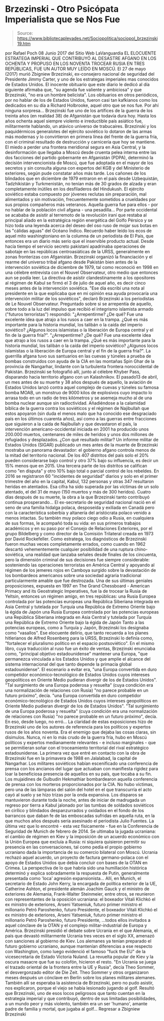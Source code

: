 # Brzezinski - Otro Psicópata Imperialista que se Nos Fue

> Source: https://www.bibliotecapleyades.net/Sociopolitica/sociopol_brzezinski19.htm

por Rafael Poch 08 Junio 2017
del Sitio Web LaVanguardia
EL ELOCUENTE ESTRATEGA IMPERIAL
QUE CONTRIBUYÓ AL DESASTRE AFGANO EN LOS OCHENTA
Y PROPUSO EN LOS NOVENTA
TROCEAR RUSIA EN TRES REPÚBLICAS,
FUE UN AUTOR MUY LEÍDO EN MOSCÚ.
El 27 de mayo (2017) murió Zbigniew Brzezinski, ex-consejero nacional de seguridad del Presidente Jimmy Carter, y uno de los estrategas imperiales mas conocidos de Estados Unidos.
El inocente obituario que este diario le dedicó al día siguiente afirmaba que,
"su agenda fue valiente y ambiciosa" y que Brzezinski, "no era un hombre belicista".
Los obituarios en otros periódicos, por no hablar de los de Estados Unidos, fueron casi tan kafkianos como los dedicados en su día a Richard Holbrooke, aquel otro que se nos fue.
Por ahí ninguna sorpresa... Brzezinski fue uno de los artífices de la guerra de los treinta años (en realidad 38) de Afganistán que todavía dura hoy. Hasta los años ochenta aquel siempre violento e irreductible país asiático fue, militarmente hablando, un atávico universo de trabucaires.
Brzezinski y los paquidérmicos generalotes del ejército soviético lo dotaron de las armas más modernas y lo convirtieron en primera línea del frente de la guerra fría, con el criminal resultado de destrucción y carnicería que hoy se mantiene. El miedo a perder una frontera meridional segura en Asia Central, y la desinformación que llegaba a Moscú desde cruenta pelea interna entre las dos facciones del partido gobernante en Afganistán (PDPA), determinó la decisión intervencionista de Moscú, que fue adoptada en el mayor de los secretos y sin consulta alguna con expertos del KGB y del Ministerio de exteriores, según pude constatar años más tarde.
Los cañones de los blindados que en diciembre de 1979 entraron en el país desde Uzbequistán, Tadzhikistán y Turkmenistán, no tenían más de 30 grados de alzada y eran completamente inútiles en los desfiladeros del Hindukush.
El ejército soviético estaba compuesto por jóvenes reclutas sin preparación, mal alimentados y sin motivación, frecuentemente sometidos a crueldades por sus propios compañeros más veteranos.
Aquella guerra fue para ellos - por no hablar de la población civil afgana - una pesadilla... Por parte occidental se acababa de asistir al terremoto de la revolución iraní que restaba al principal aliado en la estratégica región energética del Golfo Pérsico y se hizo toda una leyenda acerca del deseo del oso ruso de mojar sus botas en las "cálidas aguas" del Océano Índico.
Recuerdo haber leído los ecos de aquel mito washingtoniano en la columna de un periodista de El País, que entonces era un diario más serio que el inservible producto actual. Desde hacía tiempo el servicio secreto pakistaní apadrinaba operaciones de sabotaje en las repúblicas centroasiáticas de la URSS, generalmente en zonas fronterizas con Afganistán.
Brzezinski organizó la financiación y el rearme del universo tribal afgano desde Pakistán bien antes de la intervención soviética de diciembre de 1979, tal como reconoció en 1998 en una célebre entrevista con el Nouvel Observateur, otro medio que entonces aun se podía leer.
La directiva de asistir clandestinamente a los opositores al régimen de Kabul se firmó el 3 de julio de aquel año, es decir cinco meses antes de la intervención soviética.
"Ese día escribí una nota al presidente en la que explicaba que en mi opinión esa ayuda provocaría una intervención militar de los soviéticos", declaró Brzezinski a los periodistas de Le Nouvel Observateur.
Preguntado sobre si se arrepentía de aquello, sobre todo a la luz del impulso que recibió el integrismo islamista armado ("futuros terroristas") respondió:
"¿Arrepentirme? ¿De qué? Fue una excelente idea que atrajo a los rusos a caer en la trampa. ¿Qué es más importante para la historia mundial, los talibán o la caída del imperio soviético? ¿Algunos locos islamistas o la liberación de Europa central y el fin de la guerra fría?".
"¿Arrepentirme? ¿De qué? Fue una excelente idea que atrajo a los rusos a caer en la trampa.
¿Qué es más importante para la historia mundial, los talibán o la caída del imperio soviético? ¿Algunos locos islamistas o la liberación de Europa central y el fin de la guerra fría?".
La guerrilla afgana tuvo sus santuarios en las cuevas y túneles a prueba de bombas construidos con ayuda de la CIA en las montañas Spin Ghar de la provincia de Nangarhar, lindante con la turbulenta frontera noroccidental de Pakistán.
Brzezinski se fotografió allí, junto al célebre Khyber Pass, disparando hacia territorio afgano con un Kalashnikov.
El pasado13 de abril, un mes antes de su muerte y 38 años después de aquello, la aviación de Estados Unidos lanzó contra aquel complejo de cuevas y túneles su famosa bomba MOAB, un monstruo de 9000 kilos de explosivos cuyo impacto lo arrasa todo en un radio de tres kilómetros y se asemeja mucho al de una bomba nuclear aunque sin radioctividad. Añadiéndose a la calamidad bíblica de la guerra contra los soviéticos y el régimen de Najibullah que estos apoyaron (sin duda el menos malo que ha conocido ese desgraciado país en los últimos cuarenta años), así como a las guerras entre fracciones que siguieron a la caída de Najibullah y que devastaron el país, la intervención americano-occidental iniciada en 2001 ha producido unos 200.000 muertos, centenares de miles de heridos y unos dos millones de refugiados y desplazados.
¿Con qué resultado militar? Un informe militar de Estados Unidos (SIGAR) publicado un mes antes de la muerte de Brzezinski mostraba un panorama devastador:
el gobierno afgano controla menos de la mitad del territorio nacional.
De los 407 distritos del país solo el 20% pueden considerarse bajo control y otro 37% bajo su influencia, es decir un 15% menos que en 2015.
Una tercera parte de los distritos se califican como "en disputa" y otro 10% bajo total o parcial control de los rebeldes. En 2016 se registraron 60 "incidentes de seguridad" diarios y solo en el primer trimestre del año en la capital, Kabul, 132 personas y otras 347 resultaron heridas en atentados.
Esa cifra ha sido superada por las víctimas de un solo atentado, el del 31 de mayo (150 muertos y más de 300 heridos). Cuatro días después de su muerte, la obra a la que Brzezinski tanto contribuyó continua prosperando... El ex-secretario de seguridad nacional nació en el seno de una familia hidalga polaca, desposeída y exiliada en Canadá pero con la característica soberbia y altanería del aristócrata polaco venido a menos intactas.
Su también muy polaco ciego odio a Rusia, en cualquiera de sus formas, le acompañó toda su vida:
en sus primeros trabajos académicos y en su paso por el Consejo de Relaciones Exteriores, por el grupo Bildelberg y como director de la Comisión Trilateral creada en 1973 por David Rockefeller.
Como estratega, los diagnósticos de Brzezinski fueron muchas veces completamente errados, como cuando en 1962 descartó vehementemente cualquier posibilidad de una ruptura chino-soviética, una realidad que lanzaba señales desde finales de los cincuenta, pero la dimensión criminal de sus decisiones fue siempre considerable:
sosteniendo las operaciones terroristas en América Central y apoyando al régimen de los jemeres rojos en Camboya surgido sobre la devastación de los bombardeos americanos sobre una sociedad agraria tradicional particularmente amable que fue destrozada.
Una de sus últimas geniales proposiciones, expuesta en 1997 en The Grand Chessboard - American Primacy and its Geostrategic Imperatives, fue la de trocear la Rusia de Yeltsin, entonces un régimen amigo, en tres repúblicas:
una Rusia Europea controlada por las potencias europeas una República Siberiana integrada en Asia Central y tutelada por Turquía una República de Extremo Oriente bajo la égida de Japón
una Rusia Europea controlada por las potencias europeas
una República Siberiana integrada en Asia Central y tutelada por Turquía
una República de Extremo Oriente bajo la égida de Japón
Tanto a las potencias europeas, como a Turquía y Japón, Brzezinski los designaba como "vasallos".
Ese elocuente delirio, que tanto recuerda a los planes hitlerianos de Alfred Rosenberg para la URSS, Brzezinski lo definía como,
"fortalecer el pluralismo político en el espacio postsoviético".
En el mismo libro, cuya traducción al ruso fue un éxito de ventas, Brzezinski enunciaba como,
"principal objetivo estadounidense" mantener una Europa, "que permanezca vinculada a los Estados Unidos y que amplíe el alcance del sistema internacional del que tanto depende la primacía global estadounidense".
El escenario a evitar era,
"una Europa convertida en duro competidor económico-tecnológico de Estados Unidos cuyos intereses geopolíticos en Oriente Medio pudieran divergir de los de Estados Unidos". "Tal surgimiento de una Europa poderosa y resuelta" (cuya condición era una normalización de relaciones con Rusia) "no parece probable en un futuro próximo", decía.
"una Europa convertida en duro competidor económico-tecnológico de Estados Unidos cuyos intereses geopolíticos en Oriente Medio pudieran divergir de los de Estados Unidos".
"Tal surgimiento de una Europa poderosa y resuelta" (cuya condición era una normalización de relaciones con Rusia) "no parece probable en un futuro próximo", decía.
En eso, desde luego, no erró... La claridad de estas exposiciones hizo de Brzezinski uno de los autores de referencia para los políticos y expertos rusos de los años noventa. Era el enemigo que dejaba las cosas claras, sin disimulos.
Nunca, ni en lo más crudo de la guerra fría, hubo en Moscú políticos y expertos medianamente relevantes - e incluso marginales - que se permitieran soñar con el troceamiento territorial del rival estratégico estadounidense. La primera vez que entré en contacto con la obra de Brzezinski fue en la primavera de 1988 en Jalalabad, la capital de Nangarhar.
Los militares soviéticos habían escenificado una conferencia de prensa con los ancianos del lugar que actuaban con manifiesta rigidez para loar la beneficiosa presencia de aquellos en su país, que tocaba a su fin.
Los mujaidines de Gulbudin Hekmathiar bombardearon aquella conferencia de prensa con los morteros proporcionados por la CIA.
No hubo víctimas, pero una de las lámparas del salón del hotel en el que transcurría el acto cayó al suelo y se hizo trizas por la onda expansiva.
Los disparos se mantuvieron durante toda la noche, antes de iniciar de madrugada un regreso por tierra a Kabul jalonado por las tumbas de soldados soviéticos en cirílico y blindados despanzurrados y oxidados en el fondo de los barrancos que daban fe de las emboscadas sufridas en aquella ruta, en la que muchos años después sería asesinado el periodista Julio Fuentes. La última vez que lo encontré - esta vez físicamente - fue en la Conferencia de Seguridad de Munich de febrero de 2014.
Se ultimaba la jugada ucraniana: el cambio de régimen en Kiev y la imposición de un acuerdo económico con la Unión Europea que excluía a Rusia:
ni siquiera quisieron permitir su presencia en las conversaciones, tal como pedía el propio gobierno ucraniano dada la importancia de su comercio bilateral con Moscú.
Ucrania rechazó aquel acuerdo, un proyecto de factura germano-polaca con el apoyo de Estados Unidos que debía concluir con bases de la OTAN en Crimea.
La perspectiva de lo que habría sido una humillación histórica determinó y explica sobradamente la respuesta de Putin, generalmente presentada como 'loca' agresión expansionista... Allí, en Munich, el secretario de Estado John Kerry, la encargada de política exterior de la UE, Catherine Ashton, el presidente alemán Joachim Gauck y el ministro de exteriores de Alemania, Frank-Walter Steinmeier, entre otros, se reunieron con representantes de la oposición ucraniana:
el boxeador Vitali Klichkó el ex ministro de exteriores, Arseni Yatseniuk, futuro primer ministro el millonario Petró Paroshenko, futuro Presidente,
el boxeador Vitali Klichkó
el ex ministro de exteriores, Arseni Yatseniuk, futuro primer ministro
el millonario Petró Paroshenko, futuro Presidente,
...todos ellos invitados a aquel cónclave de la OTAN y el complejo militar-industrial de Europa y América.
Brzezinski presidió el debate sobre Ucrania en el que Alemania, el país que devastó militarmente Ucrania tres veces en el siglo XX, amenazó con sanciones al gobierno de Kiev.
Los alemanes ya tenían preparado el futuro gobierno ucraniano, aunque mantenían diferencias a ese respecto con Washington, como luego evidenció el famoso "fuck the EU" de la vicesecretaria de Estado Victoria Nuland.
La revuelta popular de Kiev y la oscura masacre que fue su colofón, hicieron el resto.
"En Ucrania se juega el trazado oriental de la frontera entre la UE y Rusia", decía Theo Sommer, el desvergonzado editor de Die Zeit.
Theo Sommer y otros organizaron meses después un cónclave en Berlín sobre los planes militares alemanes.
También allí se esperaba la asistencia de Brzezinski, pero no pudo asistir, nos explicaron, porque el viejo se había lesionado jugando al golf.
Resultó que Brzezinski, uno de esos locos peligrosos que tanto cuentan en la estrategia imperial y que contribuyó, dentro de sus limitadas posibilidades, a un mundo peor y más violento, también era un ser 'humano', amante padre de familia y mortal, que jugaba al golf...
Regresar a Zbigniew Brzezinski
